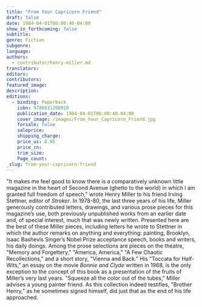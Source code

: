 ```yaml
---
title: "From Your Capricorn Friend"
draft: false
date: 1984-04-01T06:00:40-04:00
show_in_forthcoming: false
subtitle:
genre: Fiction
subgenre:
language:
authors:
  - contributor/henry-miller.md
translators:
editors:
contributors:
featured_image:
description:
editions:
  - binding: Paperback
    isbn: 9780811208918
    publication_date: 1984-04-01T06:00:40-04:00
    cover_image: /images/From_Your_Capricorn_Friend.jpg
    forsale: false
    saleprice:
    shipping_charge:
    price_us: 8.95
    price_cn:
    trim_size:
    Page_count:
_slug: from-your-capricorn-friend
---
```


"It makes me feel good to know there is a comparatively unknown little magazine in the heart of Second Avenue (ghetto to the world) in which l am granted full freedom of speech," wrote Henry Miller to his friend Irving Stettner, editor of _Stroker_. In 1978-80, the last three years of his life, Miller generously contributed letters, drawings, and various prose pieces for this magazine’s use, both previously unpublished works from an earlier date and, of special interest, much that was newly written. Presented here are the best of these Miller pieces, including letters he wrote to Stettner in which the author remarks on anything and everything: painting, Brooklyn, Isaac Bashevis Singer’s Nobel Prize acceptance speech, books and writers, his daily doings. Among the prose selections are pieces on the theatre, "Memory and Forgettery," "America, America," "A Few Chaotic Recollections," and a short story, "Vienna and Back." His "Toccata for Half-Wits," an essay on the movie _Bonnie and Clyde_ written in 1968, is the only exception to the concept of this book as a presentation of the fruits of Miller’s very last years. "Squeeze all the color out of the tubes," Miller advises a young painter friend. As this collection indeed testifies, "Brother Henry," as he sometimes signed himself, did just that as the end of his life approached.

